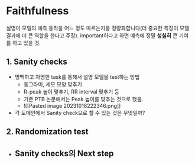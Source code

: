 # Faithfulness 
설명이 모델의 예측 동작을 어느 정도 따르는지를 정량화합니다(더 중요한 특징이 모델 결과에 더 큰 역할을 한다고 주장). important하다고 하면 예측에 정말 **성실히** 큰 기여를 하고 있을 것.

## 1. Sanity checks
- 명백하고 자명한 task를 통해서 설명 모델을 test하는 방법
	- 동그라미, 세모 모양 맞추기
	- R-peak 높이 맞추기, RR interval 맞추기 등
	- 기존 PTB 논문에서는 Peak 높이를 맞추는 것으로 했음. 
	- ![[Pasted image 20231018222346.png]]
- 각 도메인에서 Sanity check으로 할 수 있는 것은 무엇일까? 

## 2. Randomization test
- Sanity checks의 Next step
	- 